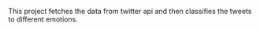 This project fetches the data from twitter api and then classifies the tweets to different emotions.

